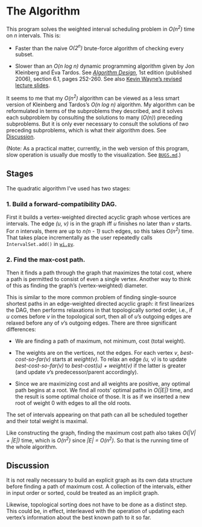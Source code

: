<!--
  ALGORITHM.md - job scheduling with weighted intervals (algorithm description)

  Copyright (C) 2021 Eliah Kagan <degeneracypressure@gmail.com>

  Permission to use, copy, modify, and/or distribute this software for any
  purpose with or without fee is hereby granted.

  THE SOFTWARE IS PROVIDED "AS IS" AND THE AUTHOR DISCLAIMS ALL WARRANTIES WITH
  REGARD TO THIS SOFTWARE INCLUDING ALL IMPLIED WARRANTIES OF MERCHANTABILITY
  AND FITNESS. IN NO EVENT SHALL THE AUTHOR BE LIABLE FOR ANY SPECIAL, DIRECT,
  INDIRECT, OR CONSEQUENTIAL DAMAGES OR ANY DAMAGES WHATSOEVER RESULTING FROM
  LOSS OF USE, DATA OR PROFITS, WHETHER IN AN ACTION OF CONTRACT, NEGLIGENCE OR
  OTHER TORTIOUS ACTION, ARISING OUT OF OR IN CONNECTION WITH THE USE OR
  PERFORMANCE OF THIS SOFTWARE.
-->

# The Algorithm

This program solves the weighted interval scheduling problem in
*O(n<sup>2</sup>)* time on *n* intervals. This is:

- Faster than the naive
*O(2<sup>n</sup>)* brute-force algorithm of checking every subset.

- Slower than an *O(n log n)* dynamic programming algorithm given by Jon
  Kleinberg and Éva Tardos. See [*Algorithm
  Design*](https://www.pearson.com/us/higher-education/program/Kleinberg-Algorithm-Design/PGM319216.html),
  1st edition (published 2006), section 6.1, pages 252-260. See also [Kevin
  Wayne&rsquo;s revised lecture
  slides](https://www.cs.princeton.edu/~wayne/kleinberg-tardos/pdf/06DynamicProgrammingI.pdf#page=7).

It seems to me that my *O(n<sup>2</sup>)* algorithm can be viewed as a less
smart version of Kleinberg and Tardos&rsquo;s *O(n log n)* algorithm. My
algorithm can be reformulated in terms of the subproblems they described, and
it solves each subproblem by consulting the solutions to many (*O(n)*)
preceding subproblems. But it is only ever necessary to consult the solutions
of *two* preceding subproblems, which is what their algorithm does. See
[Discussion](#discussion).

(Note: As a practical matter, currently, in the web version of this program,
slow operation is usually due mostly to the visualization. See
[`BUGS.md`](BUGS.md).)

## Stages

The quadratic algorithm I&rsquo;ve used has two stages:

### 1. Build a forward-compatibility DAG.

First it builds a vertex-weighted directed
acyclic graph whose vertices are intervals. The edge *(u, v)* is in the graph
iff *u* finishes no later than *v* starts. For *n* intervals, there are up to
*n(n - 1)* such edges, so this takes *O(n<sup>2</sup>)* time. That takes place
incrementally as the user repeatedly calls `IntervalSet.add()` in
[`wi.py`](wi.py).

### 2. Find the max-cost path.

Then it finds a path through the graph that maximizes the total cost, where a
path is permitted to consist of even a single vertex. Another way to think of
this as finding the graph&rsquo;s (vertex-weighted) diameter.

This is similar to the more common problem of finding single-source shortest
paths in an edge-weighted directed acyclic graph: it first linearizes the DAG,
then performs relaxations in that topologically sorted order, i.e., if *u*
comes before *v* in the topological sort, then all of *u*&rsquo;s outgoing
edges are relaxed before any of *v*&rsquo;s outgoing edges. There are three
significant differences:

- We are finding a path of maximum, not minimum, cost (total weight).

- The weights are on the vertices, not the edges. For each vertex *v*,
  *best-cost-so-far(v)* starts at *weight(v)*. To relax an edge *(u, v)* is to
  update *best-cost-so-far(v)* to *best-cost(u) + weight(v)* if the latter is
  greater (and update *v*&rsquo;s predecessor/parent accordingly).

- Since we are maximizing cost and all weights are positive, any optimal path
  begins at a root. We find all roots&rsquo; optimal paths in *O(|E|)* time,
  and the result is some optimal choice of those. It is as if we inserted a new
  root of weight 0 with edges to all the old roots.

The set of intervals appearing on that path can all be scheduled together and
their total weight is maximal.

Like constructing the graph, finding the maximum cost path also takes
*O(|V| + |E|)* time, which is *O(n<sup>2</sup>)* since *|E| =
O(n<sup>2</sup>)*. So that is the running time of the whole algorithm.

## Discussion

It is not really necessary to build an explicit graph as its own data structure
before finding a path of maximum cost. A collection of the intervals, either in
input order or sorted, could be treated as an implicit graph.

Likewise, topological sorting does not have to be done as a distinct step. This
could be, in effect, interleaved with the operation of updating each
vertex&rsquo;s information about the best known path to it so far.
